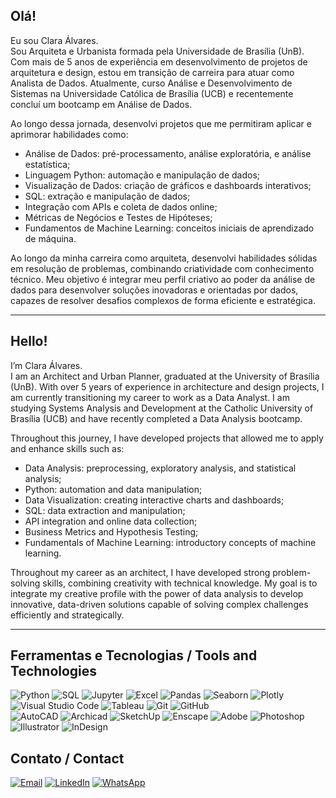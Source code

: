 ## Olá!
  
Eu sou Clara Álvares.  
Sou Arquiteta e Urbanista formada pela Universidade de Brasília (UnB). Com mais de 5 anos de experiência em desenvolvimento de projetos de arquitetura e design, estou em transição de carreira para atuar como Analista de Dados. Atualmente, curso Análise e Desenvolvimento de Sistemas na Universidade Católica de Brasília (UCB) e recentemente concluí um bootcamp em Análise de Dados.  
  
Ao longo dessa jornada, desenvolvi projetos que me permitiram aplicar e aprimorar habilidades como:  
  - Análise de Dados: pré-processamento, análise exploratória, e análise estatística;
  - Linguagem Python: automação e manipulação de dados;
  - Visualização de Dados: criação de gráficos e dashboards interativos;
  - SQL: extração e manipulação de dados;
  - Integração com APIs e coleta de dados online;
  - Métricas de Negócios e Testes de Hipóteses;
  - Fundamentos de Machine Learning: conceitos iniciais de aprendizado de máquina.

Ao longo da minha carreira como arquiteta, desenvolvi habilidades sólidas em resolução de problemas, combinando criatividade com conhecimento técnico.
Meu objetivo é integrar meu perfil criativo ao poder da análise de dados para desenvolver soluções inovadoras e orientadas por dados, capazes de resolver desafios complexos de forma eficiente e estratégica.

--------  

## Hello!  
  
I’m Clara Álvares.  
I am an Architect and Urban Planner, graduated at the University of Brasília (UnB). With over 5 years of experience in architecture and design projects, I am currently transitioning my career to work as a Data Analyst. I am studying Systems Analysis and Development at the Catholic University of Brasília (UCB) and have recently completed a Data Analysis bootcamp.  
  
Throughout this journey, I have developed projects that allowed me to apply and enhance skills such as:  
  
  - Data Analysis: preprocessing, exploratory analysis, and statistical analysis;
  - Python: automation and data manipulation;
  - Data Visualization: creating interactive charts and dashboards;
  - SQL: data extraction and manipulation;
  - API integration and online data collection;
  - Business Metrics and Hypothesis Testing;
  - Fundamentals of Machine Learning: introductory concepts of machine learning.
  
Throughout my career as an architect, I have developed strong problem-solving skills, combining creativity with technical knowledge.
My goal is to integrate my creative profile with the power of data analysis to develop innovative, data-driven solutions capable of solving complex challenges efficiently and strategically.

--------  

## Ferramentas e Tecnologias / Tools and Technologies

![Python](https://img.shields.io/badge/-Python-3776AB?style=flat&logo=python&logoColor=white)
![SQL](https://img.shields.io/badge/-SQL-4479A1?style=flat&logo=postgresql&logoColor=white)
![Jupyter](https://img.shields.io/badge/-Jupyter-F37626?style=flat&logo=jupyter&logoColor=white)
![Excel](https://img.shields.io/badge/-Excel-217346?style=flat&logo=microsoftexcel&logoColor=white)
![Pandas](https://img.shields.io/badge/-Pandas-150458?style=flat&logo=pandas&logoColor=white)
![Seaborn](https://img.shields.io/badge/-Seaborn-3776AB?style=flat&logo=python&logoColor=white)
![Plotly](https://img.shields.io/badge/-Plotly-3F4F75?style=flat&logo=plotly&logoColor=white)
![Visual Studio Code](https://img.shields.io/badge/-VS%20Code-007ACC?style=flat&logo=visualstudiocode&logoColor=white)
![Tableau](https://img.shields.io/badge/-Tableau-E97627?style=flat&logo=tableau&logoColor=white)
![Git](https://img.shields.io/badge/-Git-F05032?style=flat&logo=git&logoColor=white)
![GitHub](https://img.shields.io/badge/-GitHub-181717?style=flat&logo=github&logoColor=white)  
![AutoCAD](https://img.shields.io/badge/-AutoCAD-EE3124?style=flat&logo=autodesk&logoColor=white)
![Archicad](https://img.shields.io/badge/-Archicad-0038A8?style=flat&logo=graphisoft&logoColor=white)
![SketchUp](https://img.shields.io/badge/-SketchUp-005F9E?style=flat&logo=sketchup&logoColor=white)
![Enscape](https://img.shields.io/badge/-Enscape-FF8C00?style=flat&logo=enscape&logoColor=white)
![Adobe](https://img.shields.io/badge/-Adobe-FF0000?style=flat&logo=adobe&logoColor=white)
![Photoshop](https://img.shields.io/badge/-Photoshop-31A8FF?style=flat&logo=adobephotoshop&logoColor=white)
![Illustrator](https://img.shields.io/badge/-Illustrator-FF9A00?style=flat&logo=adobeillustrator&logoColor=white)
![InDesign](https://img.shields.io/badge/-InDesign-FF3366?style=flat&logo=adobeindesign&logoColor=white)


## Contato / Contact

[![Email](https://img.shields.io/badge/-claraalvarescamargo@gmail.com-D14836?style=flat&logo=gmail&logoColor=white)](mailto:claraalvarescamargo@gmail.com)
[![LinkedIn](https://img.shields.io/badge/-Clara%20Álvares-0A66C2?style=flat&logo=linkedin&logoColor=white)](https://www.linkedin.com/in/seu-username)
[![WhatsApp](https://img.shields.io/badge/-%2B55%2061%20981715951-25D366?style=flat&logo=whatsapp&logoColor=white)](https://wa.me/5561981715951?text=Olá!+Gostaria+de+entrar+em+contato.)


<!--
**claraalvares/claraalvares** is a ✨ _special_ ✨ repository because its `README.md` (this file) appears on your GitHub profile.

Here are some ideas to get you started:

- 🔭 I’m currently working on ...
- 🌱 I’m currently learning ...
- 👯 I’m looking to collaborate on ...
- 🤔 I’m looking for help with ...
- 💬 Ask me about ...
- 📫 How to reach me: ...
- 😄 Pronouns: ...
- ⚡ Fun fact: ...
-->
